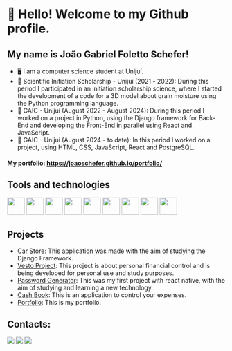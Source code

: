 # 👋 Hello! Welcome to my Github profile.
## My name is João Gabriel Foletto Schefer!

- 🖥️ I am a computer science student at Unijuí.
- 🔭 Scientific Initiation Scholarship - Unijuí (2021 - 2022):
  During this period I participated in an initiation scholarship science, where I started the development of a code for a 3D model about grain moisture using the Python programming language.
- 🔭 GAIC - Unijuí (August 2022 - August 2024): During this period I worked on a project in Python, using the Django framework for Back-End and developing the Front-End in parallel using React and JavaScript.
- 🔭 GAIC - Unijuí (August 2024 - to date): In this period I worked on a project, using HTML, CSS, JavaScript, React and PostgreSQL.

#### My portfolio: https://joaoschefer.github.io/portfolio/

## Tools and technologies
<img loading="lazy" src="https://cdn.jsdelivr.net/gh/devicons/devicon/icons/visualstudio/visualstudio-plain.svg" width="40" height="40"/> <img loading="lazy" src="https://cdn.jsdelivr.net/gh/devicons/devicon/icons/python/python-original.svg" width="40" height="40"/> <img loading="lazy" src="https://cdn.jsdelivr.net/npm/simple-icons@5.12/icons/django.svg" width="40" height="40"/>  <img src="https://cdn.jsdelivr.net/gh/devicons/devicon/icons/postgresql/postgresql-original.svg" width="40" height="40"/> <img loading="lazy" src="https://upload.wikimedia.org/wikipedia/commons/c/cf/New_Power_BI_Logo.svg" width="40" height="40"/> <img loading="lazy" src="https://cdn.jsdelivr.net/gh/devicons/devicon/icons/html5/html5-original.svg" width="40" height="40"/> <img loading="lazy" src="https://cdn.jsdelivr.net/gh/devicons/devicon/icons/css3/css3-original.svg" width="40" height="40"/> <img loading="lazy" src="https://cdn.jsdelivr.net/gh/devicons/devicon/icons/javascript/javascript-original.svg" width="40" height="40"/> <img loading="lazy" src="https://cdn.jsdelivr.net/gh/devicons/devicon/icons/react/react-original.svg" width="40" height="40"/> 

## Projects
- [Car Store](https://github.com/joaoschefer/django-carros): This application was made with the aim of studying the Django Framework.
- [Vesto Project](https://github.com/joaoschefer/vestoProject): This project is about personal financial control and is being developed for personal use and study purposes.
- [Password Generator](https://github.com/joaoschefer/gerador-senha-mobile): This was my first project with react native, with the aim of studying and learning a new technology.
- [Cash Book](https://github.com/joaoschefer/livro_caixa): This is an application to control your expenses.
- [Portfolio](https://github.com/joaoschefer/portfolio): This is my portfolio.


## Contacts:
<div>
<a href="https://instagram.com/joao.schefer" target="_blank"><img loading="lazy" src="https://img.shields.io/badge/-Instagram-%23E4405F?style=for-the-badge&logo=instagram&logoColor=white" target="_blank"></a>
<a href="https://www.linkedin.com/in/joão-schefer-3552b420a" target="_blank"><img loading="lazy" src="https://img.shields.io/badge/-LinkedIn-%230077B5?style=for-the-badge&logo=linkedin&logoColor=white" target="_blank"></a>
<a href="mailto:joaogfschefer2121@gmail.com" target="_blank">
  <img loading="lazy" src="https://img.shields.io/badge/Gmail-D14836?style=for-the-badge&logo=gmail&logoColor=white">
</a>
</div>


